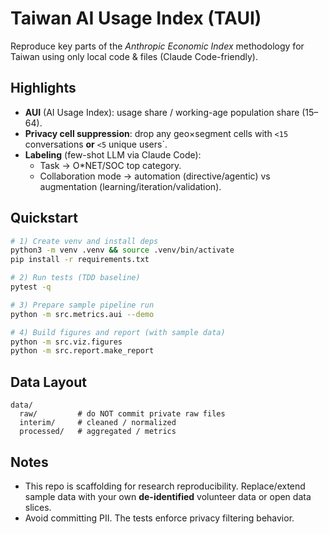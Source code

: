 # Taiwan AI Usage Index (TAUI)

Reproduce key parts of the *Anthropic Economic Index* methodology for Taiwan using only local code & files (Claude Code-friendly).

## Highlights
- **AUI** (AI Usage Index): usage share / working-age population share (15–64). 
- **Privacy cell suppression**: drop any geo×segment cells with `<15` conversations **or** `<5` unique users`.
- **Labeling** (few-shot LLM via Claude Code): 
  - Task → O*NET/SOC top category.
  - Collaboration mode → automation (directive/agentic) vs augmentation (learning/iteration/validation).

## Quickstart
```bash
# 1) Create venv and install deps
python3 -m venv .venv && source .venv/bin/activate
pip install -r requirements.txt

# 2) Run tests (TDD baseline)
pytest -q

# 3) Prepare sample pipeline run
python -m src.metrics.aui --demo

# 4) Build figures and report (with sample data)
python -m src.viz.figures
python -m src.report.make_report
```

## Data Layout
```
data/
  raw/         # do NOT commit private raw files
  interim/     # cleaned / normalized
  processed/   # aggregated / metrics
```

## Notes
- This repo is scaffolding for research reproducibility. Replace/extend sample data with your own **de-identified** volunteer data or open data slices.
- Avoid committing PII. The tests enforce privacy filtering behavior.
